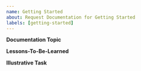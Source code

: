 ```yaml
---
name: Getting Started
about: Request Documentation for Getting Started
labels: [getting-started]
---
```


**Documentation Topic**  
<!-- The overarching topic of the requested documentation. -->

**Lessons-To-Be-Learned**  
<!-- A list of the lessons that users can learn by following the requested documentation. -->

**Illustrative Task**  
<!-- The task that will be used to teach the lessons-to-be-learned. -->

